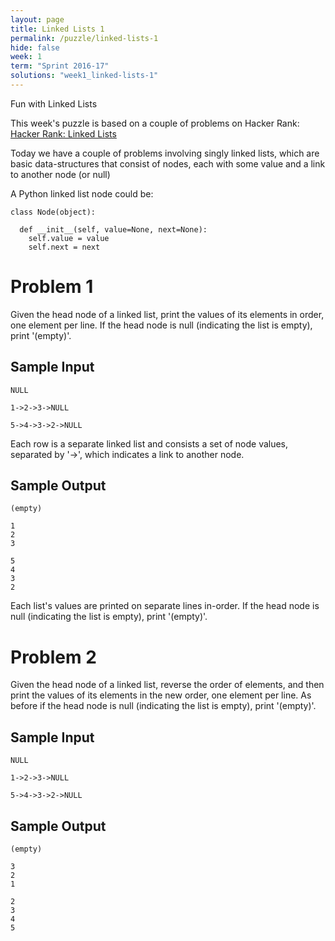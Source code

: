```yaml
---
layout: page
title: Linked Lists 1
permalink: /puzzle/linked-lists-1
hide: false
week: 1
term: "Sprint 2016-17"
solutions: "week1_linked-lists-1"
---
```


Fun with Linked Lists

This week's puzzle is based on a couple of problems on Hacker Rank:
[Hacker Rank: Linked Lists](https://www.hackerrank.com/domains/data-structures/linked-lists)

Today we have a couple of problems involving singly linked lists, which are basic
data-structures that consist of nodes, each with some value and a link to
another node (or null)

A Python linked list node could be:

    class Node(object):

      def __init__(self, value=None, next=None):
        self.value = value
        self.next = next

# Problem 1
Given the head node of a linked list, print the values of its elements in order,
one element per line. If the head node is null (indicating the list is empty),
print '(empty)'.

## Sample Input

    NULL  

    1->2->3->NULL

    5->4->3->2->NULL

Each row is a separate linked list and consists a set of node values, separated
by '->', which indicates a link to another node.

## Sample Output

    (empty)  

    1
    2
    3

    5
    4
    3
    2

Each list's values are printed on separate lines in-order. If the head node is
null (indicating the list is empty), print '(empty)'.

# Problem 2

Given the head node of a linked list, reverse the order of elements, and then
print the values of its elements in the new order, one element per line. As
before if the head node is null (indicating the list is empty), print '(empty)'.

## Sample Input

    NULL  

    1->2->3->NULL

    5->4->3->2->NULL

## Sample Output

    (empty)  

    3
    2
    1

    2
    3
    4
    5
